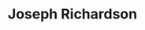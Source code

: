 ---
layout: employee
skillsid: 3
title: 'Joseph Richardson'
permalink: /employees/:title 
location: 'Detroit Michigan'
position: 'Insurance Broker'
availability: 37
internal: false
categories: 
- employees
phoneNumber: 555-555-5555
email: email@gmail.com
manage: false
---
